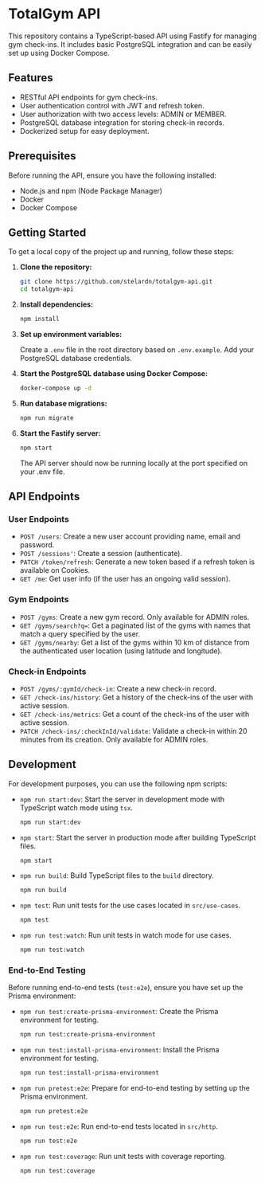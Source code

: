 # TotalGym API

This repository contains a TypeScript-based API using Fastify for managing gym check-ins. It includes basic PostgreSQL integration and can be easily set up using Docker Compose.

## Features

- RESTful API endpoints for gym check-ins.
- User authentication control with JWT and refresh token.
- User authorization with two access levels: ADMIN or MEMBER.
- PostgreSQL database integration for storing check-in records.
- Dockerized setup for easy deployment.

## Prerequisites

Before running the API, ensure you have the following installed:

- Node.js and npm (Node Package Manager)
- Docker
- Docker Compose

## Getting Started

To get a local copy of the project up and running, follow these steps:

1. **Clone the repository:**

   ```bash
   git clone https://github.com/stelardn/totalgym-api.git
   cd totalgym-api
   ```

2. **Install dependencies:**

   ```bash
   npm install
   ```

3. **Set up environment variables:**

   Create a `.env` file in the root directory based on `.env.example`. Add your PostgreSQL database credentials.

4. **Start the PostgreSQL database using Docker Compose:**

   ```bash
   docker-compose up -d
   ```

5. **Run database migrations:**

   ```bash
   npm run migrate
   ```

6. **Start the Fastify server:**

   ```bash
   npm start
   ```

   The API server should now be running locally at the port specified on your .env file.

## API Endpoints
### User Endpoints

- `POST /users`: Create a new user account providing name, email and password.
- `POST /sessions'`: Create a session (authenticate).
- `PATCH /token/refresh`: Generate a new token based if a refresh token is available on Cookies.
- `GET /me`: Get user info (if the user has an ongoing valid session).

### Gym Endpoints

- `POST /gyms`: Create a new gym record. Only available for ADMIN roles.
- `GET /gyms/search?q=`: Get a paginated list of the gyms with names that match a query specified by the user.
- `GET /gyms/nearby`: Get a list of the gyms within 10 km of distance from the authenticated user location (using latitude and longitude).

### Check-in Endpoints

- `POST /gyms/:gymId/check-in`: Create a new check-in record.
- `GET /check-ins/history`: Get a history of the check-ins of the user with active session.
- `GET /check-ins/metrics`: Get a count of the check-ins of the user with active session.
- `PATCH /check-ins/:checkInId/validate`: Validate a check-in within 20 minutes from its creation. Only available for ADMIN roles. 

## Development

For development purposes, you can use the following npm scripts:

- `npm run start:dev`: Start the server in development mode with TypeScript watch mode using `tsx`.

  ```bash
  npm run start:dev
  ```

- `npm start`: Start the server in production mode after building TypeScript files.

  ```bash
  npm start
  ```

- `npm run build`: Build TypeScript files to the `build` directory.

  ```bash
  npm run build
  ```

- `npm test`: Run unit tests for the use cases located in `src/use-cases`.

  ```bash
  npm test
  ```

- `npm run test:watch`: Run unit tests in watch mode for use cases.

  ```bash
  npm run test:watch
  ```

### End-to-End Testing

Before running end-to-end tests (`test:e2e`), ensure you have set up the Prisma environment:

- `npm run test:create-prisma-environment`: Create the Prisma environment for testing.

  ```bash
  npm run test:create-prisma-environment
  ```

- `npm run test:install-prisma-environment`: Install the Prisma environment for testing.

  ```bash
  npm run test:install-prisma-environment
  ```

- `npm run pretest:e2e`: Prepare for end-to-end testing by setting up the Prisma environment.

  ```bash
  npm run pretest:e2e
  ```

- `npm run test:e2e`: Run end-to-end tests located in `src/http`.

  ```bash
  npm run test:e2e
  ```

- `npm run test:coverage`: Run unit tests with coverage reporting.

  ```bash
  npm run test:coverage
  ```
